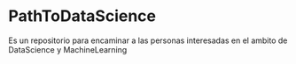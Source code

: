 # PathToDataScience
Es un repositorio para encaminar a las personas interesadas en el ambito de DataScience y MachineLearning
